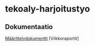 # tekoaly-harjoitustyo

## Dokumentaatio

[Määrittelydokumentti](https://github.com/MineTech0/tekoaly-harjoitustyo/blob/main/M%C3%A4%C3%A4rittelydokumentti.md)
[Viikkoraportit] 
